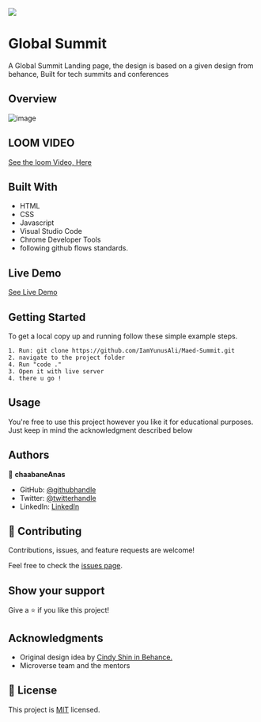 ![](https://img.shields.io/badge/Microverse-blueviolet)

# Global Summit

A Global Summit Landing page, the design is based  on a given design from behance,
Built for tech summits and conferences

## Overview
![image](https://user-images.githubusercontent.com/99597333/222100333-23768b22-1c1f-443e-ae2e-a32a3330254c.png)




## LOOM VIDEO

[See the loom Video, Here](https://www.loom.com/share/19280ca1f72045d4942063618325581f)

## Built With

- HTML
- CSS
- Javascript
- Visual Studio Code
- Chrome Developer Tools
- following github flows standards.

## Live Demo 

[See Live Demo](https://chaabaneanas.github.io/Global-Summit-/)

## Getting Started


To get a local copy up and running follow these simple example steps.

```
1. Run: git clone https://github.com/IamYunusAli/Maed-Summit.git
2. navigate to the project folder
4. Run "code ." 
3. Open it with live server
4. there u go !
```
## Usage
You're free to use this project however you like it for educational purposes. Just keep in mind the acknowledgment described below

## Authors

👤 **chaabaneAnas**

- GitHub: [@githubhandle](https://github.com/ChaabaneAnas/)
- Twitter: [@twitterhandle](https://twitter.com/twitterhandle)
- LinkedIn: [LinkedIn](https://linkedin.com/in/linkedinhandle)

## 🤝 Contributing

Contributions, issues, and feature requests are welcome!

Feel free to check the [issues page](https://github.com/ChaabaneAnas/Global-Summit-/issues).

## Show your support

Give a ⭐️ if you like this project!

## Acknowledgments

- Original design idea by [Cindy Shin in Behance.](https://www.behance.net/gallery/29845175/CC-Global-Summit-2015)
- Microverse team and the mentors

## 📝 License

This project is [MIT](./MIT.md) licensed.
